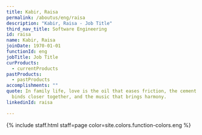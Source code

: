 ```yaml
---
title: Kabir, Raisa
permalink: /aboutus/eng/raisa
description: "Kabir, Raisa - Job Title"
third_nav_title: Software Engineering
id: raisa
name: Kabir, Raisa
joinDate: 1970-01-01
functionId: eng
jobTitle: Job Title
curProducts:
  - currentProducts
pastProducts:
  - pastProducts
accomplishments: ""
quote: In family life, love is the oil that eases friction, the cement that
  binds closer together, and the music that brings harmony.
linkedinId: raisa

---
```


{% include staff.html staff=page color=site.colors.function-colors.eng %}
